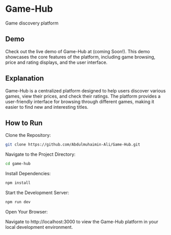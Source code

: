 # Game-Hub
Game discovery platform

## Demo
Check out the live demo of Game-Hub at (coming Soon!). This demo showcases the core features of the platform, including game browsing, price and rating displays, and the user interface.

## Explanation
Game-Hub is a centralized platform designed to help users discover various games, view their prices, and check their ratings. The platform provides a user-friendly interface for browsing through different games, making it easier to find new and interesting titles.

## How to Run

Clone the Repository:
```bash
git clone https://github.com/Abdulmuhaimin-Ali/Game-Hub.git
```
Navigate to the Project Directory:
```bash
cd game-hub
```
Install Dependencies:
```bash
npm install
```
Start the Development Server:
```bash
npm run dev
```
Open Your Browser:

Navigate to http://localhost:3000 to view the Game-Hub platform in your local development environment.
